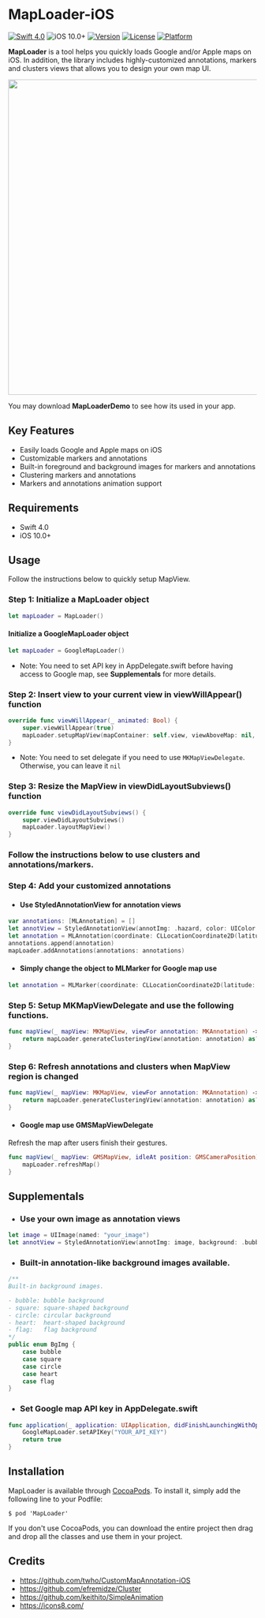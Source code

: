 # MapLoader-iOS

[![Swift 4.0](https://img.shields.io/badge/Swift-4.0-orange.svg?style=flat)](https://developer.apple.com/swift/)
![iOS 10.0+](https://img.shields.io/badge/iOS-10.0%2B-blue.svg)
[![Version](https://img.shields.io/cocoapods/v/MapLoader.svg?style=flat)](http://cocoapods.org/pods/MapLoader)
[![License](https://img.shields.io/cocoapods/l/MapLoader.svg?style=flat)](http://cocoapods.org/pods/MapLoader)
[![Platform](https://img.shields.io/cocoapods/p/MapLoader.svg?style=flat)](http://cocoapods.org/pods/MapLoader)

**MapLoader** is a tool helps you quickly loads Google and/or Apple maps on iOS. In addition, the library includes highly-customized annotations, markers and clusters views that allows you to design your own map UI.

<img src="https://raw.githubusercontent.com/twho/MapLoader-iOS/master/Images/demo.gif" width="640">

You may download **MapLoaderDemo** to see how its used in your app. 

## Key Features
- Easily loads Google and Apple maps on iOS
- Customizable markers and annotations
- Built-in foreground and background images for markers and annotations
- Clustering markers and annotations
- Markers and annotations animation support

## Requirements
- Swift 4.0
- iOS 10.0+

## Usage

Follow the instructions below to quickly setup MapView.

### Step 1: Initialize a MapLoader object
```swift
let mapLoader = MapLoader()
```
#### Initialize a GoogleMapLoader object 
```swift
let mapLoader = GoogleMapLoader()
```
- Note: You need to set API key in AppDelegate.swift before having access to Google map, see __Supplementals__ for more details.

### Step 2: Insert view to your current view in viewWillAppear() function
```swift
override func viewWillAppear(_ animated: Bool) {
    super.viewWillAppear(true)
    mapLoader.setupMapView(mapContainer: self.view, viewAboveMap: nil, delegate: self)
}
```
- Note: You need to set delegate if you need to use ```MKMapViewDelegate```. Otherwise, you can leave it ```nil```

### Step 3: Resize the MapView in viewDidLayoutSubviews() function
```swift
override func viewDidLayoutSubviews() {
    super.viewDidLayoutSubviews()
    mapLoader.layoutMapView()
}
```

### Follow the instructions below to use __clusters__ and __annotations/markers__.
### Step 4: Add your customized annotations
- #### Use StyledAnnotationView for annotation views
```swift
var annotations: [MLAnnotation] = []  
let annotView = StyledAnnotationView(annotImg: .hazard, color: UIColor.white, background: .bubble, bgColor: UIColor.blue)
let annotation = MLAnnotation(coordinate: CLLocationCoordinate2D(latitude: 42.36, longitude: -71.06), annotView: annotView, data: nil)  
annotations.append(annotation)  
mapLoader.addAnnotations(annotations: annotations)
```
- #### Simply change the object to MLMarker for Google map use
```swift
let annotation = MLMarker(coordinate: CLLocationCoordinate2D(latitude: 42.36, longitude: -71.06), annotView: annotView, data: nil)  
```
### Step 5: Setup MKMapViewDelegate and use the following functions.
```swift
func mapView(_ mapView: MKMapView, viewFor annotation: MKAnnotation) -> MKAnnotationView? {
    return mapLoader.generateClusteringView(annotation: annotation) as? MKAnnotationView
}
```

### Step 6: Refresh annotations and clusters when MapView region is changed
```swift
func mapView(_ mapView: MKMapView, viewFor annotation: MKAnnotation) -> MKAnnotationView? {
    return mapLoader.generateClusteringView(annotation: annotation) as? MKAnnotationView
}
```
- #### Google map use GMSMapViewDelegate
Refresh the map after users finish their gestures.

```swift
func mapView(_ mapView: GMSMapView, idleAt position: GMSCameraPosition) {
    mapLoader.refreshMap()
}
```
## Supplementals
- ### Use your own image as annotation views
```swift
let image = UIImage(named: "your_image")
let annotView = StyledAnnotationView(annotImg: image, background: .bubble, bgColor: UIColor.blue)
```
- ### Built-in annotation-like background images available. 
```swift
/**
Built-in background images.

- bubble: bubble background
- square: square-shaped background
- circle: circular background
- heart:  heart-shaped background
- flag:   flag background
*/
public enum BgImg {
    case bubble
    case square
    case circle
    case heart
    case flag
}
```
- ### Set Google map API key in AppDelegate.swift
```swift
func application(_ application: UIApplication, didFinishLaunchingWithOptions launchOptions: [UIApplicationLaunchOptionsKey: Any]?) -> Bool {
    GoogleMapLoader.setAPIKey("YOUR_API_KEY")
    return true
}
```

## Installation

MapLoader is available through [CocoaPods](http://cocoapods.org). To install
it, simply add the following line to your Podfile:

```
$ pod 'MapLoader'
```
If you don't use CocoaPods, you can download the entire project then drag and drop all the classes and use them in your project.

## Credits
* https://github.com/twho/CustomMapAnnotation-iOS
* https://github.com/efremidze/Cluster
* https://github.com/keithito/SimpleAnimation
* https://icons8.com/
